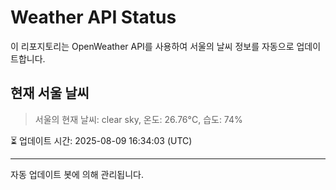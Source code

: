 
# Weather API Status

이 리포지토리는 OpenWeather API를 사용하여 서울의 날씨 정보를 자동으로 업데이트합니다.

## 현재 서울 날씨
> 서울의 현재 날씨: clear sky, 온도: 26.76°C, 습도: 74%

⏳ 업데이트 시간: 2025-08-09 16:34:03 (UTC)

---
자동 업데이트 봇에 의해 관리됩니다.
